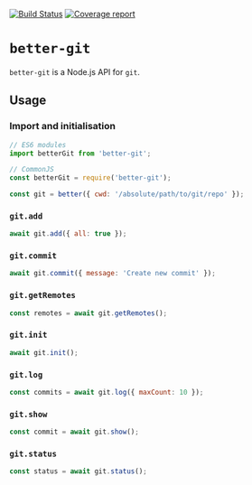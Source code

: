 [![Build Status](https://img.shields.io/travis/verkholantsev/better-git.svg)](https://travis-ci.org/verkholantsev/better-git)
[![Coverage report](https://img.shields.io/coveralls/github/verkholantsev/better-git.svg)](https://coveralls.io/github/verkholantsev/better-git)

# `better-git`

`better-git` is a Node.js API for `git`.

## Usage

### Import and initialisation

```js
// ES6 modules
import betterGit from 'better-git';

// CommonJS
const betterGit = require('better-git');

const git = better({ cwd: '/absolute/path/to/git/repo' });
```

### `git.add`

```js
await git.add({ all: true });
```

### `git.commit`

```js
await git.commit({ message: 'Create new commit' });
```

### `git.getRemotes`

```js
const remotes = await git.getRemotes();
```

### `git.init`

```js
await git.init();
```

### `git.log`

```js
const commits = await git.log({ maxCount: 10 });
```

### `git.show`

```js
const commit = await git.show();
```

### `git.status`

```js
const status = await git.status();
```
